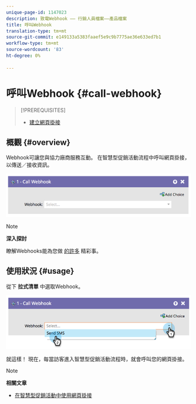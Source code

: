 ```yaml
---
unique-page-id: 1147023
description: 致電Webhook —— 行銷人員檔案——產品檔案
title: 呼叫Webhook
translation-type: tm+mt
source-git-commit: e149133a5383faaef5e9c9b7775ae36e633ed7b1
workflow-type: tm+mt
source-wordcount: '83'
ht-degree: 0%

---
```



# 呼叫Webhook {#call-webhook}

>[!PREREQUISITES]
>
>* [建立網頁掛接](../../../../product-docs/administration/additional-integrations/create-a-webhook.md)

>



## 概觀 {#overview}

Webhook可讓您與協力廠商服務互動。 在智慧型促銷活動流程中呼叫網頁掛接，以傳送／接收資訊。

![](assets/image2014-9-22-15-3a4-3a7.png)

>[!NOTE]
>
>**深入探討**
>
>瞭解Webhooks能為您做 [的許多](http://developers.marketo.com/documentation/webhooks/) 精彩事。

## 使用狀況 {#usage}

從下 **拉式清單** 中選取Webhook。

![](assets/image2014-9-22-15-3a4-3a25.png)

就這樣！ 現在，每當訪客進入智慧型促銷活動流程時，就會呼叫您的網頁掛接。

>[!NOTE]
>
>**相關文章**
>
>* [在智慧型促銷活動中使用網頁掛接](use-a-webhook-in-a-smart-campaign.md)

>



